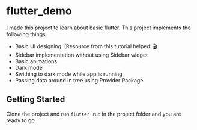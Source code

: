 # flutter_demo

I made this project to learn about basic flutter. 
This project implements the following things.
- Basic UI designing. (Resource from this tutorial helped: [:clapper:](https://www.youtube.com/watch?v=h-igXZCCrrc)
- Sidebar implementation without using Sidebar widget
- Basic animations
- Dark mode
- Swithing to dark mode while app is running
- Passing data around in tree using Provider Package

## Getting Started

Clone the project and run `flutter run` in the project folder and you are ready to go.
